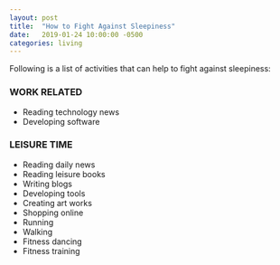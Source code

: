 ```yaml
---
layout: post
title:  "How to Fight Against Sleepiness"
date:   2019-01-24 10:00:00 -0500
categories: living
---
```

Following is a list of activities that can help to fight against sleepiness:

### WORK RELATED

* Reading technology news
* Developing software

### LEISURE TIME

* Reading daily news
* Reading leisure books
* Writing blogs
* Developing tools
* Creating art works
* Shopping online
* Running
* Walking
* Fitness dancing
* Fitness training
